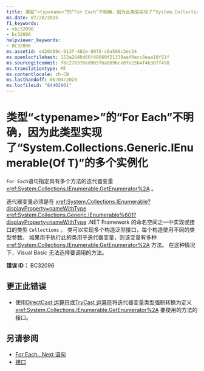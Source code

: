 ```yaml
---
title: 类型“<typename>”的“For Each”不明确，因为此类型实现了“System.Collections.Generic.IEnumerable(Of T)”的多个实例化
ms.date: 07/20/2015
f1_keywords:
- vbc32096
- bc32096
helpviewer_keywords:
- BC32096
ms.assetid: ed20d09c-913f-482e-89f8-c0a596c3ec24
ms.openlocfilehash: 153a2640d66f48660f21339aaf0ecc8eaa10f51f
ms.sourcegitcommit: f8c270376ed905f6a8896ce0fe25b4f4b38ff498
ms.translationtype: MT
ms.contentlocale: zh-CN
ms.lasthandoff: 06/04/2020
ms.locfileid: "84402961"
---
```

# <a name="for-each-on-type-typename-is-ambiguous-because-the-type-implements-multiple-instantiations-of-systemcollectionsgenericienumerableof-t"></a>类型“\<typename>”的“For Each”不明确，因为此类型实现了“System.Collections.Generic.IEnumerable(Of T)”的多个实例化
`For Each`语句指定具有多个方法的迭代器变量 <xref:System.Collections.IEnumerable.GetEnumerator%2A> 。  
  
 迭代器变量必须是在 <xref:System.Collections.IEnumerable?displayProperty=nameWithType> <xref:System.Collections.Generic.IEnumerable%601?displayProperty=nameWithType> .NET Framework 的命名空间之一中实现或接口的类型 `Collections` 。 类可以实现多个构造泛型接口，每个构造使用不同的类型参数。 如果用于执行此的类用于迭代器变量，则该变量有多种 <xref:System.Collections.IEnumerable.GetEnumerator%2A> 方法。 在这种情况下，Visual Basic 无法选择要调用的方法。  
  
 **错误 ID：** BC32096  
  
## <a name="to-correct-this-error"></a>更正此错误  
  
- 使用[DirectCast 运算符](../operators/directcast-operator.md)或[TryCast 运算符](../operators/trycast-operator.md)将迭代器变量类型强制转换为定义 <xref:System.Collections.IEnumerable.GetEnumerator%2A> 要使用的方法的接口。  
  
## <a name="see-also"></a>另请参阅

- [For Each...Next 语句](../statements/for-each-next-statement.md)
- [接口](../../programming-guide/language-features/interfaces/index.md)
